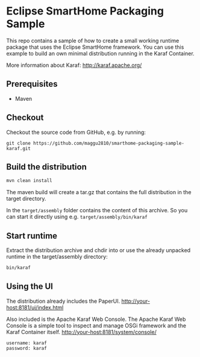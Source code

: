 # Eclipse SmartHome Packaging Sample

This repo contains a sample of how to create a small working runtime package that uses the Eclipse SmartHome framework.
You can use this example to build an own minimal distribution running in the Karaf Container.

More information about Karaf: http://karaf.apache.org/

## Prerequisites

* Maven

## Checkout

Checkout the source code from GitHub, e.g. by running:

```
git clone https://github.com/maggu2810/smarthome-packaging-sample-karaf.git
```

## Build the distribution

```sh
mvn clean install
```

The maven build will create a tar.gz that contains the full distribution in the target directory.

In the `target/assembly` folder contains the content of this archive.
So you can start it directly using e.g. `target/assembly/bin/karaf`

## Start runtime

Extract the distribution archive and chdir into or use the already unpacked runtime in the target/assembly directory:

```sh
bin/karaf
```

## Using the UI

The distribution already includes the PaperUI.
  [http://your-host:8181/ui/index.html](http://your-host:8181/ui/index.html)

Also included is the Apache Karaf Web Console. The Apache Karaf Web Console is a simple tool to inspect and manage OSGi framework and the Karaf Container itself.
  [http://your-host:8181/system/console/](http://your-host:8181/system/console/)

```text
username: karaf
password: karaf
```

